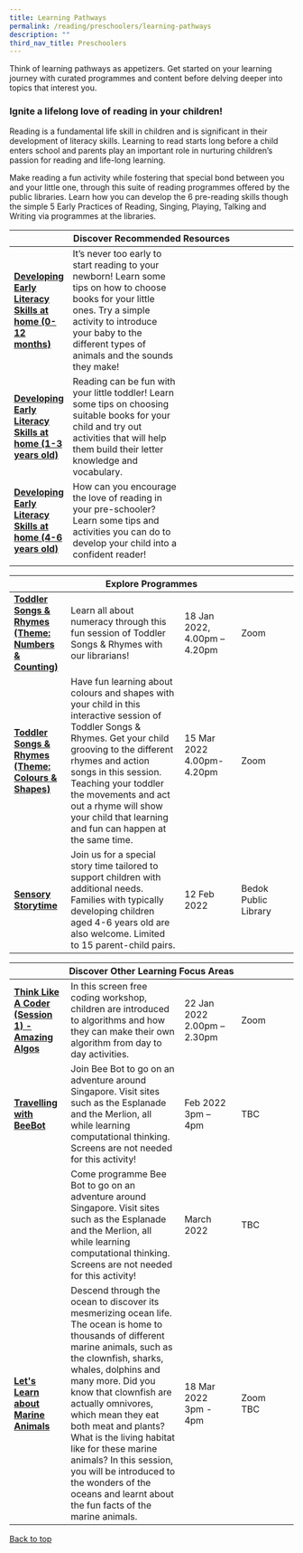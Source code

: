 ```yaml
---
title: Learning Pathways
permalink: /reading/preschoolers/learning-pathways
description: ""
third_nav_title: Preschoolers
---
```

<style type="text/css">
/* Links */
.content a { color: #322987; }
.content a:focus,
.content a:hover { color: #28216c; }

/* Button Outline */
.bp-button { padding-left: 1.5rem; padding-right: 1.5rem; }
.bp-button.is-primary-outline { border: 1px solid #322987; color: #322987; background-color: transparent; text-decoration: none; }
.bp-button.is-primary-outline:focus,
.bp-button.is-primary-outline:hover { border: 1px solid #322987; color: #cff2e8; background-color: #322987; text-decoration: none; }

/* Responsive Iframe */
.responsive-iframe { position: absolute; top: 0; left: 0; bottom: 0; right: 0; width: 100%; height: 100%; }
.responsive-iframe-container { position: relative; overflow: hidden; width: 100%; }
.responsive-iframe-container.ratio-16by9 { padding-top: 56.25%; }
.responsive-iframe-container.ratio-4by3 { padding-top: 75%; }
.responsive-iframe-container.ratio-3by2 { padding-top: 66.66%; }
.responsive-iframe-container.ratio-1by1 { padding-top: 100%; }
</style>
Think of learning pathways as appetizers. Get started on your learning journey with curated programmes and content before delving deeper into topics that interest you.

<h3><b>Ignite a lifelong love of reading in your children!</b></h3>

Reading is a fundamental life skill in children and is significant in their development of literacy skills. Learning to read starts long before a child enters school and parents play an important role in nurturing children’s passion for reading and life-long learning.

Make reading a fun activity while fostering that special bond between you and your little one, through this suite of reading programmes offered by the public libraries. Learn how you can develop the 6 pre-reading skills though the simple 5 Early Practices of Reading, Singing, Playing, Talking and Writing via programmes at the libraries.

<div class="horizontal-scroll margin--bottom--lg">
  <table class="generic-table">
    <thead>
      <tr>
        <th colspan="4" class="is-uppercase has-weight-normal">Discover Recommended Resources</th>
      </tr>
    </thead>
    <tbody>
      <tr>
        <td style="width: 20%;"><a href="https://childrenandteens.nlb.gov.sg/diy-resources/preschool-resources/i-can-read" target="_blank"><b> Developing Early Literacy
Skills at home (0-12 months)</b></a></td>
        <td style="width: 40%;"> It’s never too early to start reading to your newborn! Learn some tips on how to choose books for your little ones. Try a simple activity to introduce your baby to the different types of animals and the sounds they make!</td>
        <td style="width: 20%;"> </td>
        <td style="width: 20%;"> </td>
      </tr>
      <tr>
        <td><a href="https://childrenandteens.nlb.gov.sg/diy-resources/preschool-resources/i-can-read" target="_blank"><b> Developing Early Literacy
Skills at home (1-3 years old)</b></a></td>
        <td>Reading can be fun with your little toddler! Learn some tips on choosing suitable books for your child and try out activities that will help them build their letter knowledge and vocabulary.</td>
        <td></td>
        <td> </td>
      </tr>
<tr>
        <td><a href="https://childrenandteens.nlb.gov.sg/diy-resources/preschool-resources/i-can-read" target="_blank"><b> Developing Early Literacy
Skills at home (4-6 years old)</b></a></td>
        <td>How can you encourage the love of reading in your pre-schooler? Learn some tips and activities you can do to develop your child into a confident reader!</td>
        <td></td>
        <td> </td>
      </tr>
<tr>
        <td></td>
        <td> </td>
     
</div>

<div class="horizontal-scroll margin--bottom--lg">
  <table class="generic-table">
    <thead>
      <tr>
        <th colspan="4" class="is-uppercase has-weight-normal">Explore Programmes</th>
      </tr>
    </thead>
    <tbody>
      <tr>
        <td style="width: 20%;"><a href="https://go.gov.sg/tsr-progs" target="_blank"><b>Toddler Songs & Rhymes (Theme: Numbers & Counting)</b></a></td>
        <td style="width: 40%;">Learn all about numeracy through this fun session of Toddler Songs & Rhymes
with our librarians!</td>
        <td style="width: 20%;">18 Jan 2022,<br>4.00pm – 4.20pm</td>
        <td style="width: 20%;">Zoom</td>
      </tr>
      <tr>
        <td><a href="https://go.gov.sg/er-sustainability-progs" target="_blank"><b>Toddler Songs & Rhymes (Theme: Colours & Shapes)  </b></a></td>
        <td> Have fun learning about colours and shapes with your child in this interactive
session of Toddler Songs & Rhymes. Get your child grooving to the different
rhymes and action songs in this session. Teaching your toddler the movements
and act out a rhyme will show your child that learning and fun can happen at the
same time.</td>
        <td>15 Mar 2022<br>4.00pm-4.20pm<br><br>
        <td>Zoom</td>
      </tr>

<tr>
<td><a href="https://go.gov.sg/er-progs" target="_blank"><b>Sensory Storytime</b></a></td>
        <td>Join us for a special story time tailored to support children with additional needs. Families with typically developing children aged 4-6 years old are also welcome. Limited to 15 parent-child pairs.</td>
        <td>12 Feb 2022</td>
        <td>Bedok Public Library</td>
      </tr>
    </tbody>
  </table>
</div>
<div class="horizontal-scroll margin--bottom--lg">
  <table class="generic-table">
    <thead>
      <tr>
        <th colspan="4" class="is-uppercase has-weight-normal">Discover Other Learning Focus Areas</th>
      </tr>
    </thead>
    <tbody>
      <tr>
        <td style="width: 20%;"><a href="https://go.gov.sg/er-digital-progs" target="_blank"><b>Think Like A Coder (Session 1) - Amazing Algos </b></a></td>
        <td style="width: 40%;">In this screen free coding workshop, children are introduced to algorithms and how they can make their own algorithm from day to day activities. 
 </td>
        <td style="width: 20%;">22 Jan 2022<br>2.00pm – 2.30pm</td>
        <td style="width: 20%;">Zoom</td>
      </tr>
<tr>
<td><a href="https://go.gov.sg/er-science-progs" target="_blank"><b>Travelling with BeeBot</b></a></td>
        <td>Join Bee Bot to go on an adventure around Singapore. Visit sites such as the Esplanade and the Merlion, all while learning computational thinking.  Screens are not needed for this activity! 
</td>
        <td>Feb 2022<br>3pm – 4pm</td>
        <td>TBC</td>
      </tr>
<tr>
<td><a href="#" target="_blank"><b></b></a></td>
        <td>Come programme Bee Bot to go on an adventure around Singapore. Visit sites such as the Esplanade and the Merlion, all while learning computational thinking. Screens are not needed for this activity! </td>
        <td>March 2022</td>
        <td>TBC</td>
      </tr>
			<tr>
<td><a href="https://go.gov.sg/er-science-progs" target="_blank"><b>Let's Learn about Marine Animals</b></a></td>
        <td>Descend through the ocean to discover its mesmerizing ocean life. The ocean is home to thousands of different marine animals, such as the clownfish, sharks, whales, dolphins and many more. Did you know that clownfish are actually omnivores, which mean they eat both meat and plants? What is the living habitat like for these marine animals? In this session, you will be introduced to the wonders of the oceans and learnt about the fun facts of the marine animals.</td>
        <td>18 Mar 2022<br>3pm - 4pm</td>
        <td>Zoom <br>TBC</td>
      </tr>
  </tbody>
  </table>
</div>

<p class="has-text-right margin--top--xl"><a href="#main-content">Back to top</a></p>